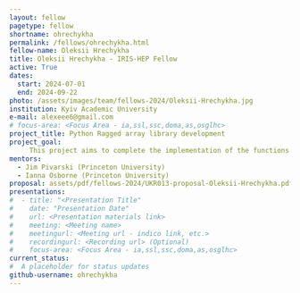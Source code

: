 ```yaml
---
layout: fellow
pagetype: fellow
shortname: ohrechykha
permalink: /fellows/ohrechykha.html
fellow-name: Oleksii Hrechykha
title: Oleksii Hrechykha - IRIS-HEP Fellow
active: True
dates:
  start: 2024-07-01
  end: 2024-09-22
photo: /assets/images/team/fellows-2024/Oleksii-Hrechykha.jpg
institution: Kyiv Academic University
e-mail: alexeee6@gmail.com
# focus-area: <Focus Area - ia,ssl,ssc,doma,as,osglhc>
project_title: Python Ragged array library development
project_goal: 
     This project aims to complete the implementation of the functions currently missing from Python's Ragged library.
mentors:
  - Jim Pivarski (Princeton University)
  - Ianna Osborne (Princeton University)
proposal: assets/pdf/fellows-2024/UKR013-proposal-Oleksii-Hrechykha.pdf
presentations:
#  - title: "<Presentation Title"
#    date: "Presentation Date"
#    url: <Presentation materials link>
#    meeting: <Meeting name>
#    meetingurl: <Meeting url - indico link, etc.>
#    recordingurl: <Recording url> (Optional)
#    focus-area: <Focus Area - ia,ssl,ssc,doma,as,osglhc>
current_status: 
#  A placeholder for status updates
github-username: ohrechykha
---
```

